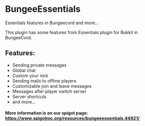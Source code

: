 # BungeeEssentials
Essentials features in Bungeecord and more...


This plugin has some features from Essentials plugin for Bukkit in BungeeCord.

## Features:
- Sending private messages
- Global chat
- Custom your nick
- Sending mails to offline players
- Customizable join and leave messages
- Messages after player switch server
- Server shortcuts
- and more...

#### More information is on our spigot page: https://www.spigotmc.org/resources/bungeeessentials.44921/

